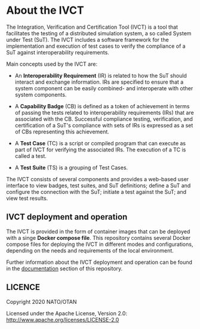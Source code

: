 # About the IVCT

The Integration, Verification and Certification Tool (IVCT) is a tool that facilitates the testing of a distributed simulation system, a so called System under Test (SuT). The IVCT includes a software framework for the implementation and execution of test cases to verify the compliance of a SuT against interoperability requirements.

Main concepts used by the IVCT are:

- An **Interoperability Requirement** (IR) is related to how the SuT should interact and exchange information. IRs are specified to ensure that a system component can be easily combined- and interoperate with other system components.

- A **Capability Badge** (CB) is defined as a token of achievement in terms of passing the tests related to interoperability requirements (IRs) that are associated with the CB. Successful compliance testing, verification, and certification of a SuT's compliance with sets of IRs is expressed as a set of CBs representing this achievement.

- A **Test Case** (TC) is a script or compiled program that can execute as part of IVCT for verifying the associated IRs. The execution of a TC is called a test.
- A **Test Suite** (TS) is a grouping of Test Cases.

The IVCT consists of several components and provides a web-based user interface to view badges, test suites, and SuT definitions; define a SuT and configure the connection with the SuT; initiate a test against the SuT; and view test results.

## IVCT deployment and operation

The IVCT is provided in the form of container images that can be deployed with a singe **Docker compose file**. This repository contains several Docker compose files for deploying the IVCT in different modes and configurations, depending on the needs and requirements of the local environment.

Further information about the IVCT deployment and operation can be found in the [documentation](docs/src/home.adoc) section of this repository.

## LICENCE

Copyright 2020 NATO/OTAN

Licensed under the Apache License, Version 2.0: http://www.apache.org/licenses/LICENSE-2.0